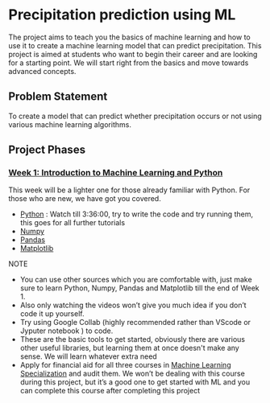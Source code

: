 # Precipitation prediction using ML

The project aims to teach you the basics of machine learning and how to use it to create a machine learning model that can predict precipitation. This project is aimed at students who want to begin their career and are looking for a starting point. We will start right from the basics and move towards advanced concepts.

## Problem Statement 

To create a model that can predict whether precipitation occurs or not using various machine learning algorithms.

## Project Phases

### [Week 1: Introduction to Machine Learning and Python](<./Week 1/>)
This week will be a lighter one for those already familiar with Python. For those who are new, we have got you covered. 
- [Python](https://www.youtube.com/watch?v=_uQrJ0TkZlc) : Watch till 3:36:00, try to write the code and try running them, this goes for all further tutorials 
- [Numpy](https://www.youtube.com/watch?v=QUT1VHiLmmI)
- [Pandas](https://www.youtube.com/watch?v=vmEHCJofslg)
- [Matplotlib](https://www.youtube.com/watch?v=OZOOLe2imFo)

NOTE
- You can use other sources which you are comfortable with, just make sure to learn Python, Numpy, Pandas and Matplotlib till the end of Week 1. 
- Also only watching the videos won’t give you much idea if you don’t code it up yourself. 
- Try using Google Collab (highly recommended rather than VScode or Jyputer notebook ) to code. 
- These are the basic tools to get started, obviously there are various other useful libraries, but learning them at once doesn't make any sense. We will learn whatever extra need
- Apply for financial aid for all three courses in [Machine Learning Specialization](https://www.coursera.org/specializations/machine-learning-introduction) and audit them. We won’t be dealing with this course during this project, but it’s a good one to get started with ML and you can complete this course after completing this project

